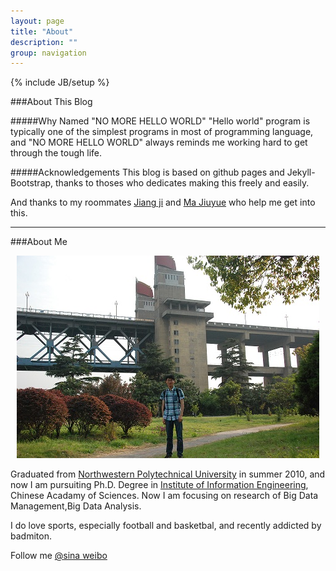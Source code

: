 ```yaml
---
layout: page
title: "About"
description: ""
group: navigation
---
```

{% include JB/setup %}

###About This Blog

#####Why Named "NO MORE HELLO WORLD"
"Hello world" program is typically one of the simplest programs in most of programming language, and "NO MORE HELLO WORLD" always reminds me working hard to get through the tough life.

#####Acknowledgements
This blog is based on github pages and Jekyll-Bootstrap, thanks to thoses who dedicates making this freely and easily.

And thanks to my roommates [Jiang ji](http://demote.github.io) and [Ma Jiuyue](http://majiuyue.me) who help me get into this.

-----


###About Me

<p align="middle"><img src ="/assets/images/figure.jpg"/> </p>


<p> </p>
<p> </p>
      
      

Graduated from [Northwestern Polytechnical University](http://www.nwpu.edu.cn) in summer 2010, 
and now I am pursuiting Ph.D. Degree in 
[Institute of Information Engineering](http://www.iie.ac.cn), Chinese Acadamy of Sciences.
Now I am focusing on research of Big Data Management,Big Data Analysis.


I do love sports, especially football and basketbal, and recently addicted by badmiton.

Follow me [@sina weibo](http://weibo.com/u/2120741027)
